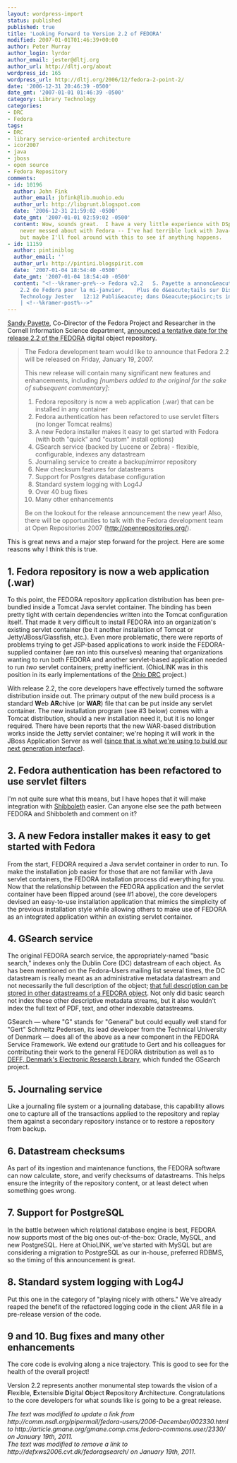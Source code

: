 ```yaml
---
layout: wordpress-import
status: published
published: true
title: 'Looking Forward to Version 2.2 of FEDORA'
modified: 2007-01-01T01:46:39+00:00
author: Peter Murray
author_login: lyrdor
author_email: jester@dltj.org
author_url: http://dltj.org/about
wordpress_id: 165
wordpress_url: http://dltj.org/2006/12/fedora-2-point-2/
date: '2006-12-31 20:46:39 -0500'
date_gmt: '2007-01-01 01:46:39 -0500'
category: Library Technology
categories:
- DRC
- Fedora
tags:
- DRC
- library service-oriented architecture
- icor2007
- java
- jboss
- open source
- Fedora Repository
comments:
- id: 10196
  author: John Fink
  author_email: jbfink@lib.muohio.edu
  author_url: http://libgrunt.blogspot.com
  date: '2006-12-31 21:59:02 -0500'
  date_gmt: '2007-01-01 02:59:02 -0500'
  content: Wow, sounds great.  I have a very little experience with DSpace but have
    never messed about with Fedora -- I've had terrible luck with Java-based apps
    but maybe I'll fool around with this to see if anything happens.
- id: 11159
  author: pintiniblog
  author_email: ''
  author_url: http://pintini.blogspirit.com
  date: '2007-01-04 18:54:40 -0500'
  date_gmt: '2007-01-04 18:54:40 -0500'
  content: "<!--%kramer-pre%--> Fedora v2.2   S. Payette a annonc&eacute; la version
    2.2 de Fedora pour la mi-janvier.    Plus de d&eacute;tails sur Disruptive Library
    Technology Jester   12:12 Publi&eacute; dans D&eacute;p&ocirc;ts institutionnels
    | <!--%kramer-post%-->"
---
```

<p><a href="http://www.cs.cornell.edu/payette" title="Sandy Payette&#039;s homepage">Sandy Payette</a>, Co-Director of the Fedora Project and Researcher in the Cornell Information Science department, <a href="http://article.gmane.org/gmane.comp.cms.fedora-commons.user/2330/" title="Posting to the Fedora-Users mailing list by Sandy Payette with the subject &#039;Release Date for Fedora 2.2&#039; dated Fri, Dec 22, 2006 at 15:25:56 EST"> announced a tentative date for the release 2.2 of the FEDORA</a> digital object repository.</p>
<blockquote><p>
The Fedora development team would like to announce that Fedora 2.2 will be released on Friday, January 19, 2007.   </p>
<p>This new release will contain many significant new features and enhancements, including <i>[numbers added to the original for the sake of subsequent commentary]</i>:</p>
<ol>
<li>Fedora repository is now a web application (.war) that can be installed in any container</li>
<li>Fedora authentication has been refactored to use servlet filters (no longer Tomcat realms)</li>
<li>A new Fedora installer makes it easy to get started with Fedora (with both "quick" and "custom" install options)</li>
<li>GSearch service (backed by Lucene or Zebra) - flexible, configurable, indexes any datastream</li>
<li>Journaling service to create a backup/mirror repository</li>
<li>New checksum features for datastreams</li>
<li>Support for Postgres database configuration</li>
<li>Standard system logging with Log4J</li>
<li>Over 40 bug fixes</li>
<li>Many other enhancements</li>
</ol>
<p>Be on the lookout for the release announcement the new year!   Also, there will be opportunities to talk with the Fedora development team at Open Repositories 2007 (<a href="http://openrepositories.org/" title="Open Repositories 2007 homepage">http://openrepositories.org/</a>).
</p></blockquote>
<p>This is great news and a major step forward for the project.  Here are some reasons why I think this is true.</p>
<h2>1. Fedora repository is now a web application (.war)</h2>
<p>To this point, the FEDORA repository application distribution has been pre-bundled inside a Tomcat Java servlet container.  The binding has been pretty tight with certain dependencies written into the Tomcat configuration itself.  That made it very difficult to install FEDORA into an organization's existing servlet container (be it another installation of Tomcat or Jetty/JBoss/Glassfish, etc.).  Even more problematic, there were reports of problems trying to get JSP-based applications to work inside the FEDORA-supplied container (we ran into this ourselves) meaning that organizations wanting to run both FEDORA and another servlet-based application needed to run <i>two</i> servlet containers; pretty inefficient.  (OhioLINK was in this position in its early implementations of the <a href="http://info.drc.ohiolink.edu/" title="Ohio Digital Resource Commons home page">Ohio DRC</a> project.)</p>
<p>With release 2.2, the core developers have effectively turned the software distribution inside out.  The primary output of the new build process is a standard <b>W</b>eb <b>AR</b>chive (or <b>WAR</b>) file that can be put inside any servlet container.  The new installation program (see #3 below) comes with a Tomcat distribution, should a new installation need it, but it is no longer required.  There have been reports that the new WAR-based distribution works inside the Jetty servlet container; we're hoping it will work in the JBoss Application Server as well (<a href="/article/java-framework/">since that is what we're using to build our next generation interface</a>).</p>
<h2>2. Fedora authentication has been refactored to use servlet filters</h2>
<p>I'm not quite sure what this means, but I have hopes that it will make integration with <a href="http://shibboleth.internet2.edu/" title="Project Shibboleth home page">Shibboleth</a> easier.  Can anyone else see the path between FEDORA and Shibboleth and comment on it?</p>
<h2>3. A new Fedora installer makes it easy to get started with Fedora</h2>
<p>From the start, FEDORA required a Java servlet container in order to run.  To make the installation job easier for those that are not familiar with Java servlet containers, the FEDORA installation process did everything for you.  Now that the relationship between the FEDORA application and the servlet container have been flipped around (see #1 above), the core developers devised an easy-to-use installation application that mimics the simplicity of the previous installation style while allowing others to make use of FEDORA as an integrated application within an existing servlet container.</p>
<h2>4. GSearch service</h2>
<p>The original FEDORA search service, the appropriately-named "basic search," indexes only the Dublin Core (DC) datastream of each object.  As has been mentioned on the Fedora-Users mailing list several times, the DC datastream is really meant as an administrative metadata datastream and not necessarily the full description of the object; <a href="/article/description-datastream/">that full description can be stored in other datastreams of a FEDORA object</a>.  Not only did basic search not index these other descriptive metadata streams, but it also wouldn't index the full text of PDF, text, and other indexable datastreams.</p>
<p><span class="removed_link" title="http://defxws2006.cvt.dk/fedoragsearch/">GSearch</span> &mdash; where "G" stands for "General" but could equally well stand for "Gert" Schmeltz Pedersen, its lead developer from the Technical University of Denmark &mdash; does all of the above as a new component in the FEDORA Service Framework.  We extend our gratitude to Gert and his colleagues for contributing their work to the general FEDORA distribution as well as to <a href="http://www.deff.dk/" title="Danmarks Elektroniske Fag- og Forskningsbibliotek">DEFF, Denmark's Electronic Research Library</a>, which funded the GSearch project.</p>
<h2>5. Journaling service</h2>
<p>Like a journaling file system or a journaling database, this capability allows one to capture all of the transactions applied to the repository and replay them against a secondary repository instance or to restore a repository from backup.</p>
<h2>6. Datastream checksums</h2>
<p>As part of its ingestion and maintenance functions, the FEDORA software can now calculate, store, and verify checksums of datastreams.  This helps ensure the integrity of the repository content, or at least detect when something goes wrong.</p>
<h2>7. Support for PostgreSQL</h2>
<p>In the battle between which relational database engine is best, FEDORA now supports most of the big ones out-of-the-box:  Oracle, MySQL, and new PostgreSQL.  Here at OhioLINK, we've started with MySQL but are considering a migration to PostgreSQL as our in-house, preferred RDBMS, so the timing of this announcement is great.</p>
<h2>8. Standard system logging with Log4J</h2>
<p>Put this one in the category of "playing nicely with others."  We've already reaped the benefit of the refactored logging code in the client JAR file in a pre-release version of the code.</p>
<h2>9 and 10.  Bug fixes and many other enhancements</h2>
<p>The core code is evolving along a nice trajectory.  This is good to see for the health of the overall project!</p>
<p>Version 2.2 represents another monumental step towards the vision of a <b>F</b>lexible, <b>E</b>xtensible <b>D</b>igital <b>O</b>bject <b>R</b>epository <b>A</b>rchitecture.  Congratulations to the core developers for what sounds like is going to be a great release.
<p style="padding:0;margin:0;font-style:italic;">The text was modified to update a link from http://comm.nsdl.org/pipermail/fedora-users/2006-December/002330.html to http://article.gmane.org/gmane.comp.cms.fedora-commons.user/2330/ on January 19th, 2011.</p>
<p style="padding:0;margin:0;font-style:italic;" class="removed_link">The text was modified to remove a link to http://defxws2006.cvt.dk/fedoragsearch/ on January 19th, 2011.</p>
